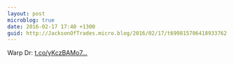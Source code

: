 ```yaml
---
layout: post
microblog: true
date: 2016-02-17 17:40 +1300
guid: http://JacksonOfTrades.micro.blog/2016/02/17/t699815706418933762.html
---
```

Warp Dr: [t.co/yKczBAMo7...](https://t.co/yKczBAMo7H)
